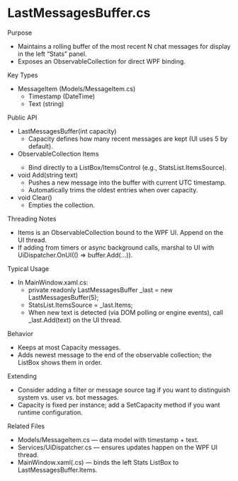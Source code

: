 # LastMessagesBuffer.cs

Purpose
- Maintains a rolling buffer of the most recent N chat messages for display in the left “Stats” panel.
- Exposes an ObservableCollection<MessageItem> for direct WPF binding.

Key Types
- MessageItem (Models/MessageItem.cs)
  - Timestamp (DateTime)
  - Text (string)

Public API
- LastMessagesBuffer(int capacity)
  - Capacity defines how many recent messages are kept (UI uses 5 by default).
- ObservableCollection<MessageItem> Items
  - Bind directly to a ListBox/ItemsControl (e.g., StatsList.ItemsSource).
- void Add(string text)
  - Pushes a new message into the buffer with current UTC timestamp.
  - Automatically trims the oldest entries when over capacity.
- void Clear()
  - Empties the collection.

Threading Notes
- Items is an ObservableCollection bound to the WPF UI. Append on the UI thread.
- If adding from timers or async background calls, marshal to UI with UiDispatcher.OnUI(() => buffer.Add(...)).

Typical Usage
- In MainWindow.xaml.cs:
  - private readonly LastMessagesBuffer _last = new LastMessagesBuffer(5);
  - StatsList.ItemsSource = _last.Items;
  - When new text is detected (via DOM polling or engine events), call _last.Add(text) on the UI thread.

Behavior
- Keeps at most Capacity messages.
- Adds newest message to the end of the observable collection; the ListBox shows them in order.

Extending
- Consider adding a filter or message source tag if you want to distinguish system vs. user vs. bot messages.
- Capacity is fixed per instance; add a SetCapacity method if you want runtime configuration.

Related Files
- Models/MessageItem.cs — data model with timestamp + text.
- Services/UiDispatcher.cs — ensures updates happen on the WPF UI thread.
- MainWindow.xaml(.cs) — binds the left Stats ListBox to LastMessagesBuffer.Items.